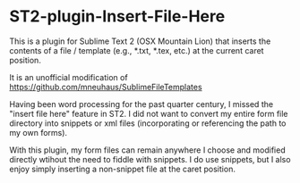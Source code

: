 ST2-plugin-Insert-File-Here
===========================

This is a plugin for Sublime Text 2 (OSX Mountain Lion) that inserts the contents of a file / template (e.g., *.txt, *.tex, etc.) at the current caret position.

It is an unofficial modification of https://github.com/mneuhaus/SublimeFileTemplates

Having been word processing for the past quarter century, I missed the "insert file here" feature in ST2.  I did not want to convert my entire form file directory into snippets or xml files (incorporating or referencing the path to my own forms).

With this plugin, my form files can remain anywhere I choose and modified directly wtihout the need to fiddle with snippets.  I do use snippets, but I also enjoy simply inserting a non-snippet file at the caret position.
